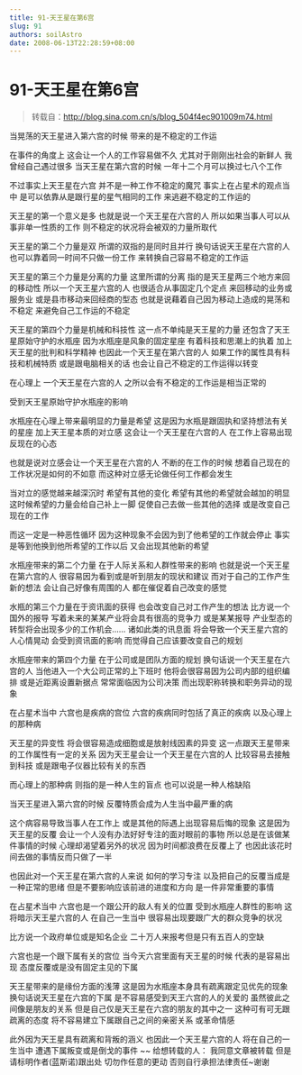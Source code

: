 ```yaml
---
title: 91-天王星在第6宫
slug: 91
authors: soilAstro
date: 2008-06-13T22:28:59+08:00
---
```

# 91-天王星在第6宫

> 转载自：http://blog.sina.com.cn/s/blog_504f4ec901009m74.html

当晃荡的天王星进入第六宫的时候
带来的是不稳定的工作运


在事件的角度上
这会让一个人的工作容易做不久
尤其对于刚刚出社会的新鲜人
我曾经自己遇过很多
当天王星在第六宫的时候
一年十二个月可以换过七八个工作


不过事实上天王星在六宫
并不是一种工作不稳定的魔咒
事实上在占星术的观点当中
是可以依靠从是跟行星的星气相同的工作
来逃避不稳定的工作运的


天王星的第一个意义是多
也就是说一个天王星在六宫的人
所以如果当事人可以从事非单一性质的工作
则不稳定的状况将会被双的力量所取代


天王星的第二个力量是双
所谓的双指的是同时且并行
换句话说天王星在六宫的人
也可以靠着同一时间不只做一份工作
来转换自己容易不稳定的工作运


天王星的第三个力量是分离的力量
这里所谓的分离
指的是天王星两三个地方来回的移动性
所以一个天王星六宫的人
也很适合从事固定几个定点
来回移动的业务或服务业
或是县市移动来回经商的型态
也就是说藉着自己因为移动上造成的晃荡和不稳定
来避免自己工作运的不稳定


天王星的第四个力量是机械和科技性
这一点不单纯是天王星的力量
还包含了天王星原始守护的水瓶座
因为水瓶座是风象的固定星座
有着科技和思潮上的执着
加上天王星的批判和科学精神
也因此一个天王星在第六宫的人
如果工作的属性具有科技和机械特质
或是跟电脑相关的话
也会让自己不稳定的工作运得以转变


在心理上
一个天王星在六宫的人
之所以会有不稳定的工作运是相当正常的


受到天王星原始守护水瓶座的影响


水瓶座在心理上带来最明显的力量是希望
这是因为水瓶是跟固执和坚持想法有关的星座
加上天王星本质的对立感
这会让一个天王星在六宫的人
在工作上容易出现反现在的心态


也就是说对立感会让一个天王星在六宫的人
不断的在工作的时候
想着自己现在的工作状况是如何的不如意
而这种对立感无论做任何工作都会发生


当对立的感觉越来越深沉时
希望有其他的变化
希望有其他的希望就会越加的明显
这时候希望的力量会给自己补上一脚
促使自己去做一些其他的选择
或是改变自己现在的工作


而这一定是一种恶性循环
因为这种现象不会因为到了他希望的工作就会停止
事实是等到他换到他所希望的工作以后
又会出现其他新的希望


水瓶座带来的第二个力量
在于人际关系和人群性带来的影响
也就是说一个天王星在第六宫的人
很容易因为看到或是听到朋友的现状和建议
而对于自己的工作产生新的想法
会让自己好像有周围的人
都在催促着自己改变的感觉


水瓶的第三个力量在于资讯面的获得
也会改变自己对工作产生的想法
比方说一个国外的报导
写着未来的某某产业将会具有很高的竞争力
或是某某报导
产业型态的转型将会出现多少的工作机会……
诸如此类的讯息面
将会导致一个天王星六宫的人心情晃动
会受到资讯面的影响
而觉得自己应该要改变自己的规划


水瓶座带来的第四个力量
在于公司或是团队方面的规划
换句话说一个天王星在六宫的人
当他进入一个大公司正常的上下班时
他将会很容易因为公司内部的组织编排
或是近距离设置新据点
常常面临因为公司决策
而出现职称转换和职务异动的现象


在占星术当中
六宫也是疾病的宫位
六宫的疾病同时包括了真正的疾病
以及心理上的那种病


天王星的异变性
将会很容易造成细胞或是放射线因素的异变
这一点跟天王星带来的工作属性有一定的关系
因为天王星会让一个天王星在六宫的人
比较容易去接触到科技
或是跟电子仪器比较有关的东西


而心理上的那种病
则指的是一种人生的盲点
也可以说是一种人格缺陷


当天王星进入第六宫的时候
反覆特质会成为人生当中最严重的病


这个病容易导致当事人在工作上
或是其他的际遇上出现容易后悔的现象
这是因为天王星的反覆
会让一个人没有办法好好专注的面对眼前的事物
所以总是在该做某件事情的时候
心理却渴望着另外的状况
因为时间都浪费在反覆上了
也因此该花时间去做的事情反而只做了一半


也因此对一个天王星在第六宫的人来说
如何的学习专注
以及把自己的反覆当成是一种正常的思绪
但是不要影响应该前进的进度和方向
是一件非常重要的事情


在占星术当中
六宫也是一个跟公开的敌人有关的位置
受到水瓶座人群性的影响
这将暗示天王星六宫的人
在自己一生当中
很容易出现要跟广大的群众竞争的状况


比方说一个政府单位或是知名企业
二十万人来报考但是只有五百人的空缺


六宫也是一个跟下属有关的宫位
当今天六宫里面有天王星的时候
代表的是容易出现
态度反覆或是没有固定主见的下属


天王星带来的是缘份方面的浅薄
这是因为水瓶座本身具有疏离跟定见优先的现象
换句话说天王星在六宫的下属
是不容易感受到天王六宫的人的关爱的
虽然彼此之间像是朋友的关系
但是自己仅是天王星在六宫的朋友的其中之一
这种可有可无跟疏离的态度
将不容易建立下属跟自己之间的亲密关系
或革命情感


此外因为天王星具有疏离和背叛的涵义
也因此一个天王星六宫的人
将在自己的一生当中
遭遇下属叛变或是倒戈的事件
~~
给想转载的人：
我同意文章被转载
但是请标明作者(蓝斯诺)跟出处
切勿作任意的更动
否则自行承担法律责任~谢谢


 


  